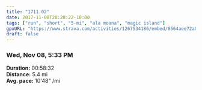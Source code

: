 ```yaml
---
title: "1711.02"
date: 2017-11-08T20:28:22-10:00
tags: ["run", "short", "5-mi", "ala moana", "magic island"]
gpxURL: "https://www.strava.com/activities/1267534186/embed/8564aee72a030c428102bcaaf87e0c281c8a20c5"
draft: false
---
```


### Wed, Nov 08, 5:33 PM

**Duration:** 00:58:32  
**Distance:** 5.4 mi  
**Avg. pace:** 10'48" /mi
